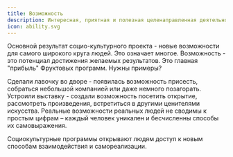 ```yaml
---
title: Возможность
description: Интересная, приятная и полезная целенаправленная деятельность, а также всё необходимое для её осуществления
icon: ability.svg
---
```


Основной результат социо-культурного проекта - новые возможности для самого широкого круга людей. Это означает многое. Возможность - это потенциал достижения желаемых результатов. Это главная "прибыль" Фруктовых программ. Нужны примеры?

Сделали лавочку во дворе - появилась возможность присесть, собраться небольшой компанией или даже немного позагорать. Устроили выставку - создали возможность посетить открытие, рассмотреть произведения, встретиться в другими ценителями искусства. Реальные возможности реальных людей не сводимы к простым цифрам – каждый человек уникален и бесчисленны способы их самовыражения.

Социокультурные программы открывают людям доступ к новым способам взаимодействия и самореализации. 